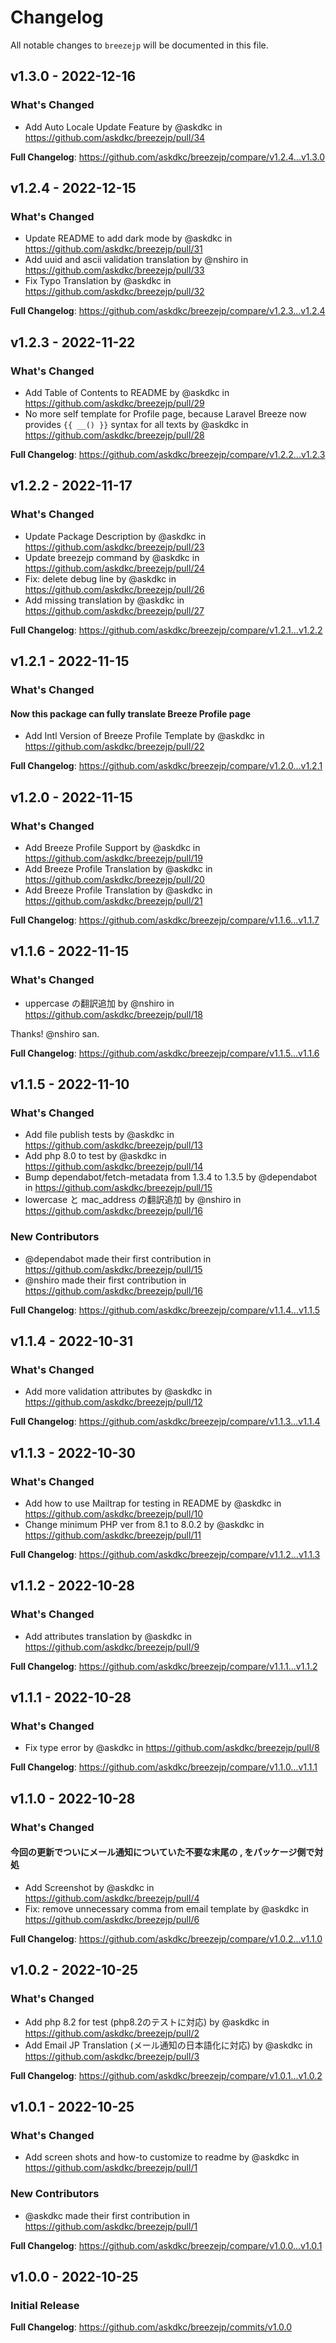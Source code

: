 # Changelog

All notable changes to `breezejp` will be documented in this file.

## v1.3.0 - 2022-12-16

### What's Changed

- Add Auto Locale Update Feature by @askdkc in https://github.com/askdkc/breezejp/pull/34

**Full Changelog**: https://github.com/askdkc/breezejp/compare/v1.2.4...v1.3.0

## v1.2.4 - 2022-12-15

### What's Changed

- Update README to add dark mode by @askdkc in https://github.com/askdkc/breezejp/pull/31
- Add uuid and ascii validation translation by @nshiro in https://github.com/askdkc/breezejp/pull/33
- Fix Typo Translation by @askdkc in https://github.com/askdkc/breezejp/pull/32

**Full Changelog**: https://github.com/askdkc/breezejp/compare/v1.2.3...v1.2.4

## v1.2.3 - 2022-11-22

### What's Changed

- Add Table of Contents to README by @askdkc in https://github.com/askdkc/breezejp/pull/29
- No more self template for Profile page, because Laravel Breeze now provides `{{ __() }}` syntax for all texts by @askdkc in https://github.com/askdkc/breezejp/pull/28

**Full Changelog**: https://github.com/askdkc/breezejp/compare/v1.2.2...v1.2.3

## v1.2.2 - 2022-11-17

### What's Changed

- Update Package Description by @askdkc in https://github.com/askdkc/breezejp/pull/23
- Update breezejp command by @askdkc in https://github.com/askdkc/breezejp/pull/24
- Fix: delete debug line by @askdkc in https://github.com/askdkc/breezejp/pull/26
- Add missing translation by @askdkc in https://github.com/askdkc/breezejp/pull/27

**Full Changelog**: https://github.com/askdkc/breezejp/compare/v1.2.1...v1.2.2

## v1.2.1 - 2022-11-15

### What's Changed

#### Now this package can fully translate Breeze Profile page

- Add Intl Version of Breeze Profile Template by @askdkc in https://github.com/askdkc/breezejp/pull/22

**Full Changelog**: https://github.com/askdkc/breezejp/compare/v1.2.0...v1.2.1

## v1.2.0 - 2022-11-15

### What's Changed

- Add Breeze Profile Support by @askdkc in https://github.com/askdkc/breezejp/pull/19
- Add Breeze Profile Translation by @askdkc in https://github.com/askdkc/breezejp/pull/20
- Add Breeze Profile Translation by @askdkc in https://github.com/askdkc/breezejp/pull/21

**Full Changelog**: https://github.com/askdkc/breezejp/compare/v1.1.6...v1.1.7

## v1.1.6 - 2022-11-15

### What's Changed

- uppercase の翻訳追加 by @nshiro in https://github.com/askdkc/breezejp/pull/18

Thanks! @nshiro san.

**Full Changelog**: https://github.com/askdkc/breezejp/compare/v1.1.5...v1.1.6

## v1.1.5 - 2022-11-10

### What's Changed

- Add file publish tests by @askdkc in https://github.com/askdkc/breezejp/pull/13
- Add php 8.0 to test by @askdkc in https://github.com/askdkc/breezejp/pull/14
- Bump dependabot/fetch-metadata from 1.3.4 to 1.3.5 by @dependabot in https://github.com/askdkc/breezejp/pull/15
- lowercase と mac_address の翻訳追加 by @nshiro in https://github.com/askdkc/breezejp/pull/16

### New Contributors

- @dependabot made their first contribution in https://github.com/askdkc/breezejp/pull/15
- @nshiro made their first contribution in https://github.com/askdkc/breezejp/pull/16

**Full Changelog**: https://github.com/askdkc/breezejp/compare/v1.1.4...v1.1.5

## v1.1.4 - 2022-10-31

### What's Changed

- Add more validation attributes by @askdkc in https://github.com/askdkc/breezejp/pull/12

**Full Changelog**: https://github.com/askdkc/breezejp/compare/v1.1.3...v1.1.4

## v1.1.3 - 2022-10-30

### What's Changed

- Add how to use Mailtrap for testing in README by @askdkc in https://github.com/askdkc/breezejp/pull/10
- Change minimum PHP ver from 8.1 to 8.0.2 by @askdkc in https://github.com/askdkc/breezejp/pull/11

**Full Changelog**: https://github.com/askdkc/breezejp/compare/v1.1.2...v1.1.3

## v1.1.2 - 2022-10-28

### What's Changed

- Add attributes translation by @askdkc in https://github.com/askdkc/breezejp/pull/9

**Full Changelog**: https://github.com/askdkc/breezejp/compare/v1.1.1...v1.1.2

## v1.1.1 - 2022-10-28

### What's Changed

- Fix type error by @askdkc in https://github.com/askdkc/breezejp/pull/8

**Full Changelog**: https://github.com/askdkc/breezejp/compare/v1.1.0...v1.1.1

## v1.1.0 - 2022-10-28

### What's Changed

#### 今回の更新でついにメール通知についていた不要な末尾の , をパッケージ側で対処

- Add Screenshot by @askdkc in https://github.com/askdkc/breezejp/pull/4
- Fix: remove unnecessary comma from email template by @askdkc in https://github.com/askdkc/breezejp/pull/6

**Full Changelog**: https://github.com/askdkc/breezejp/compare/v1.0.2...v1.1.0

## v1.0.2 - 2022-10-25

### What's Changed

- Add php 8.2 for test (php8.2のテストに対応) by @askdkc in https://github.com/askdkc/breezejp/pull/2
- Add Email JP Translation (メール通知の日本語化に対応) by @askdkc in https://github.com/askdkc/breezejp/pull/3

**Full Changelog**: https://github.com/askdkc/breezejp/compare/v1.0.1...v1.0.2

## v1.0.1 - 2022-10-25

### What's Changed

- Add screen shots and how-to customize to readme by @askdkc in https://github.com/askdkc/breezejp/pull/1

### New Contributors

- @askdkc made their first contribution in https://github.com/askdkc/breezejp/pull/1

**Full Changelog**: https://github.com/askdkc/breezejp/compare/v1.0.0...v1.0.1

## v1.0.0 - 2022-10-25

### Initial Release

**Full Changelog**: https://github.com/askdkc/breezejp/commits/v1.0.0

